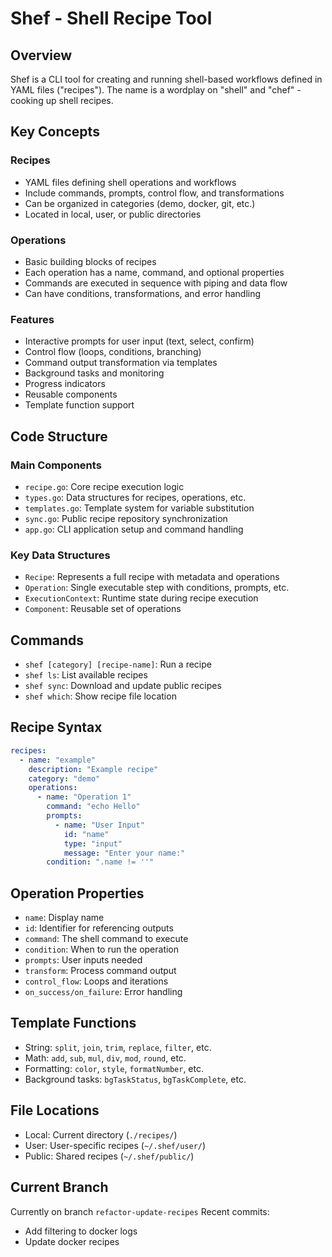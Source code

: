 # Shef - Shell Recipe Tool

## Overview
Shef is a CLI tool for creating and running shell-based workflows defined in YAML files ("recipes"). The name is a wordplay on "shell" and "chef" - cooking up shell recipes.

## Key Concepts

### Recipes
- YAML files defining shell operations and workflows
- Include commands, prompts, control flow, and transformations
- Can be organized in categories (demo, docker, git, etc.)
- Located in local, user, or public directories

### Operations
- Basic building blocks of recipes
- Each operation has a name, command, and optional properties
- Commands are executed in sequence with piping and data flow
- Can have conditions, transformations, and error handling

### Features
- Interactive prompts for user input (text, select, confirm)
- Control flow (loops, conditions, branching)
- Command output transformation via templates
- Background tasks and monitoring
- Progress indicators
- Reusable components
- Template function support

## Code Structure

### Main Components
- `recipe.go`: Core recipe execution logic
- `types.go`: Data structures for recipes, operations, etc.
- `templates.go`: Template system for variable substitution
- `sync.go`: Public recipe repository synchronization
- `app.go`: CLI application setup and command handling

### Key Data Structures
- `Recipe`: Represents a full recipe with metadata and operations
- `Operation`: Single executable step with conditions, prompts, etc.
- `ExecutionContext`: Runtime state during recipe execution
- `Component`: Reusable set of operations

## Commands
- `shef [category] [recipe-name]`: Run a recipe
- `shef ls`: List available recipes
- `shef sync`: Download and update public recipes
- `shef which`: Show recipe file location

## Recipe Syntax
```yaml
recipes:
  - name: "example"
    description: "Example recipe"
    category: "demo"
    operations:
      - name: "Operation 1"
        command: "echo Hello"
        prompts:
          - name: "User Input"
            id: "name"
            type: "input"
            message: "Enter your name:"
        condition: ".name != ''"
```

## Operation Properties
- `name`: Display name
- `id`: Identifier for referencing outputs
- `command`: The shell command to execute
- `condition`: When to run the operation
- `prompts`: User inputs needed
- `transform`: Process command output
- `control_flow`: Loops and iterations
- `on_success/on_failure`: Error handling

## Template Functions
- String: `split`, `join`, `trim`, `replace`, `filter`, etc.
- Math: `add`, `sub`, `mul`, `div`, `mod`, `round`, etc.
- Formatting: `color`, `style`, `formatNumber`, etc.
- Background tasks: `bgTaskStatus`, `bgTaskComplete`, etc.

## File Locations
- Local: Current directory (`./recipes/`)
- User: User-specific recipes (`~/.shef/user/`)
- Public: Shared recipes (`~/.shef/public/`)

## Current Branch
Currently on branch `refactor-update-recipes`
Recent commits:
- Add filtering to docker logs
- Update docker recipes